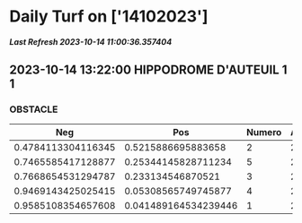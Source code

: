 # Daily Turf on ['14102023']
##### Last Refresh 2023-10-14 11:00:36.357404

## 2023-10-14 13:22:00 HIPPODROME D'AUTEUIL 1 1
### OBSTACLE

| Neg  | Pos  | Numero  | Arrived |
|------|------|---------|---------|
| 0.4784113304116345 | 0.5215886695883658 | 2 | 20.0 |
| 0.7465585417128877 | 0.25344145828711234 | 5 | 20.0 |
| 0.7668654531294787 | 0.233134546870521 | 3 | 20.0 |
| 0.9469143425025415 | 0.05308565749745877 | 4 | 20.0 |
| 0.9585108354657608 | 0.041489164534239446 | 1 | 20.0 |
